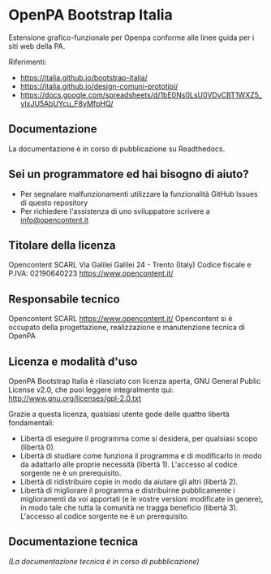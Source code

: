 # OpenPA Bootstrap Italia

Estensione grafico-funzionale per Openpa conforme alle linee guida per i siti web della PA.

Riferimenti:
 - https://italia.github.io/bootstrap-italia/
 - https://italia.github.io/design-comuni-prototipi/
 - https://docs.google.com/spreadsheets/d/1bE0Ns0LsU0VDvCBT1WXZ5_yIxJU5AbUYcu_F8yMfpHQ/


## Documentazione
La documentazione è in corso di pubblicazione su Readthedocs.

## Sei un programmatore ed hai bisogno di aiuto?
* Per segnalare malfunzionamenti utilizzare la funzionalità GitHub Issues di questo repository
* Per richiedere l'assistenza di uno sviluppatore scrivere a info@opencontent.it

## Titolare della licenza
Opencontent SCARL
Via Galilei Galilei 24 - Trento (Italy)
Codice fiscale e P.IVA: 02190640223
https://www.opencontent.it/

## Responsabile tecnico
Opencontent SCARL
https://www.opencontent.it/
Opencontent si è occupato della progettazione, realizzazione e manutenzione tecnica di OpenPA

## Licenza e modalità d'uso
OpenPA Bootstrap Italia è rilasciato con licenza aperta, GNU General Public License v2.0, che puoi leggere integralmente qui: http://www.gnu.org/licenses/gpl-2.0.txt 

Grazie a questa licenza, qualsiasi utente gode delle quattro libertà fondamentali:
* Libertà di eseguire il programma come si desidera, per qualsiasi scopo (libertà 0).
* Libertà di studiare come funziona il programma e di modificarlo in modo da adattarlo alle proprie necessità (libertà 1). L'accesso al codice sorgente ne è un prerequisito.
* Libertà di ridistribuire copie in modo da aiutare gli altri (libertà 2).
* Libertà di migliorare il programma e distribuirne pubblicamente i miglioramenti da voi apportati (e le vostre versioni modificate in genere), in modo tale che tutta la comunità ne tragga beneficio (libertà 3). L'accesso al codice sorgente ne è un prerequisito.


## Documentazione tecnica
*(La documentazione tecnica è in corso di pubblicazione)*

